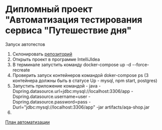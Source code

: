 # **Дипломный проект "Автоматизация тестирования сервиса "Путешествие дня"**

Запуск автотестов
1. Склонировать [репозиторий](https://github.com/Yuliyarubtsova/Diplom.git)
1. Открыть проект в программе IntelliJIdea 
1. В терминале запустить команду docker-compose up -d --force-recreate
1. Проверить запуск контейнеров командой doker-compose ps (3 контейнера должны быть в статусе Up - mysql, npm start, postgres)
1. Запустить приложение командой - java -Dspring.datasource.url=jdbc:mysql://localhost:3306/app -Dspring.datasource.username=user -Dspring.datasource.password=pass -Durl="jdbc:mysql://localhost:3306/app" -jar artifacts/aqa-shop.jar
1. 




[План автоматизации](https://github.com/Yuliyarubtsova/Diplom/blob/master/Plan.md)
